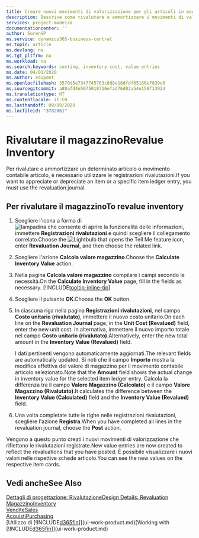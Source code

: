 ```yaml
---
title: Creare nuovi movimenti di valorizzazione per gli articoli in magazzino| Documenti Microsoft
description: Descrive come rivalutare o ammortizzare i movimenti di valorizzazione di uno o più articoli in magazzino registrandone il corrente valore calcolato.
services: project-madeira
documentationcenter: ''
author: SorenGP
ms.service: dynamics365-business-central
ms.topic: article
ms.devlang: na
ms.tgt_pltfrm: na
ms.workload: na
ms.search.keywords: costing, inventory cost, value entries
ms.date: 04/01/2020
ms.author: edupont
ms.openlocfilehash: 3570d5e7347745763c8d8e18dfdf65166e7839e0
ms.sourcegitcommit: a80afd4e5075018716efad76d82a54e158f1392d
ms.translationtype: HT
ms.contentlocale: it-CH
ms.lasthandoff: 09/09/2020
ms.locfileid: "3782061"
---
```

# <a name="revalue-inventory"></a><span data-ttu-id="78e70-103">Rivalutare il magazzino</span><span class="sxs-lookup"><span data-stu-id="78e70-103">Revalue Inventory</span></span>
<span data-ttu-id="78e70-104">Per rivalutare o ammortizzare un determinato articolo o movimento contabile articolo, è necessario utilizzare le registrazioni rivalutazioni.</span><span class="sxs-lookup"><span data-stu-id="78e70-104">If you want to appreciate or depreciate an item or a specific item ledger entry, you must use the revaluation journal.</span></span>

## <a name="to-revalue-inventory"></a><span data-ttu-id="78e70-105">Per rivalutare il magazzino</span><span class="sxs-lookup"><span data-stu-id="78e70-105">To revalue inventory</span></span>
1. <span data-ttu-id="78e70-106">Scegliere l'icona a forma di ![lampadina che consente di aprire la funzionalità delle informazioni](media/ui-search/search_small.png "Informazioni sull'operazione che si desidera eseguire"), immettere **Registrazioni rivalutazioni** e quindi scegliere il collegamento correlato.</span><span class="sxs-lookup"><span data-stu-id="78e70-106">Choose the ![Lightbulb that opens the Tell Me feature](media/ui-search/search_small.png "Tell me what you want to do") icon, enter **Revaluation Journal**, and then choose the related link.</span></span>
2. <span data-ttu-id="78e70-107">Scegliere l'azione **Calcola valore magazzino**.</span><span class="sxs-lookup"><span data-stu-id="78e70-107">Choose the **Calculate Inventory Value** action.</span></span>
3. <span data-ttu-id="78e70-108">Nella pagina **Calcola valore magazzino** compilare i campi secondo le necessità.</span><span class="sxs-lookup"><span data-stu-id="78e70-108">On the **Calculate Inventory Value** page, fill in the fields as necessary.</span></span> [!INCLUDE[tooltip-inline-tip](includes/tooltip-inline-tip_md.md)]
4. <span data-ttu-id="78e70-109">Scegliere il pulsante **OK**.</span><span class="sxs-lookup"><span data-stu-id="78e70-109">Choose the **OK** button.</span></span>
5. <span data-ttu-id="78e70-110">In ciascuna riga nella pagina **Registrazioni rivalutazioni**, nel campo **Costo unitario (rivalutato)**, immettere il nuovo costo unitario.</span><span class="sxs-lookup"><span data-stu-id="78e70-110">On each line on the **Revaluation Journal** page, in the **Unit Cost (Revalued)** field, enter the new unit cost.</span></span> <span data-ttu-id="78e70-111">In alternativa, immettere il nuovo importo totale nel campo **Costo unitario (rivalutato)**.</span><span class="sxs-lookup"><span data-stu-id="78e70-111">Alternatively, enter the new total amount in the **Inventory Value (Revalued)** field.</span></span>

    <span data-ttu-id="78e70-112">I dati pertinenti vengono automaticamente aggiornati.</span><span class="sxs-lookup"><span data-stu-id="78e70-112">The relevant fields are automatically updated.</span></span> <span data-ttu-id="78e70-113">Si noti che il campo **Importo** mostra la modifica effettiva del valore di magazzino per il movimento contabile articolo selezionato.</span><span class="sxs-lookup"><span data-stu-id="78e70-113">Note that the **Amount** field shows the actual change in inventory value for the selected item ledger entry.</span></span> <span data-ttu-id="78e70-114">Calcola la differenza tra il campo **Valore Magazzino (Calcolato)** e il campo **Valore Magazzino (Rivalutato)**.</span><span class="sxs-lookup"><span data-stu-id="78e70-114">It calculates the difference between the **Inventory Value (Calculated)** field and the **Inventory Value (Revalued)** field.</span></span>
6. <span data-ttu-id="78e70-115">Una volta completate tutte le righe nelle registrazioni rivalutazioni, scegliere l'azione **Registra**.</span><span class="sxs-lookup"><span data-stu-id="78e70-115">When you have completed all lines in the revaluation journal, choose the **Post** action.</span></span>

<span data-ttu-id="78e70-116">Vengono a questo punto creati i nuovi movimenti di valorizzazione che riflettono le rivalutazioni registrate.</span><span class="sxs-lookup"><span data-stu-id="78e70-116">New value entries are now created to reflect the revaluations that you have posted.</span></span> <span data-ttu-id="78e70-117">È possibile visualizzare i nuovi valori nelle rispettive schede articolo.</span><span class="sxs-lookup"><span data-stu-id="78e70-117">You can see the new values on the respective item cards.</span></span>

## <a name="see-also"></a><span data-ttu-id="78e70-118">Vedi anche</span><span class="sxs-lookup"><span data-stu-id="78e70-118">See Also</span></span>
[<span data-ttu-id="78e70-119">Dettagli di progettazione: Rivalutazione</span><span class="sxs-lookup"><span data-stu-id="78e70-119">Design Details: Revaluation</span></span>](design-details-revaluation.md)  
[<span data-ttu-id="78e70-120">Magazzino</span><span class="sxs-lookup"><span data-stu-id="78e70-120">Inventory</span></span>](inventory-manage-inventory.md)  
[<span data-ttu-id="78e70-121">Vendite</span><span class="sxs-lookup"><span data-stu-id="78e70-121">Sales</span></span>](sales-manage-sales.md)  
[<span data-ttu-id="78e70-122">Acquisti</span><span class="sxs-lookup"><span data-stu-id="78e70-122">Purchasing</span></span>](purchasing-manage-purchasing.md)  
<span data-ttu-id="78e70-123">[Utilizzo di [!INCLUDE[d365fin](includes/d365fin_md.md)]](ui-work-product.md)</span><span class="sxs-lookup"><span data-stu-id="78e70-123">[Working with [!INCLUDE[d365fin](includes/d365fin_md.md)]](ui-work-product.md)</span></span>
